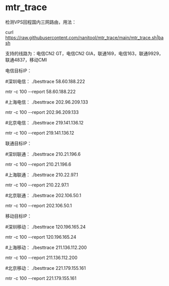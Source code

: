 # mtr_trace
检测VPS回程国内三网路由，用法：

curl https://raw.githubusercontent.com/nanitool/mtr_trace/main/mtr_trace.sh|bash

支持的线路为：电信CN2 GT，电信CN2 GIA，联通169，电信163，联通9929，联通4837，移动CMI

电信目标IP：

#深圳电信：
./besttrace 58.60.188.222

mtr -c 100 --report 58.60.188.222

#上海电信：
./besttrace 202.96.209.133

mtr -c 100 --report 202.96.209.133

#北京电信：
./besttrace 219.141.136.12

mtr -c 100 --report 219.141.136.12

联通目标IP：

#深圳联通：
./besttrace 210.21.196.6

mtr -c 100 --report 210.21.196.6

#上海联通：
./besttrace 210.22.97.1

mtr -c 100 --report 210.22.97.1

#北京联通：
./besttrace 202.106.50.1

mtr -c 100 --report 202.106.50.1

移动目标IP：

#深圳移动：
./besttrace 120.196.165.24

mtr -c 100 --report 120.196.165.24

#上海移动：
./besttrace 211.136.112.200

mtr -c 100 --report 211.136.112.200

#北京移动：
./besttrace 221.179.155.161

mtr -c 100 --report 221.179.155.161
